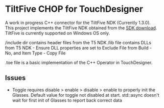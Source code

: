 # TiltFive CHOP for TouchDesigner

A work in progress C++ connector for the TiltFive NDK (Currently 1.3.0). This 
project implements the TiltFive NDK obtained from the 
[SDK download](https://files.tiltfive.com/Tilt%20Five%20SDK%20Setup%20-%201.3.0.exe). 
TiltFive is currently supported on Windows OS only. 

/include dir contains header files from the T5 NDK
/lib file contains DLLs from T5 NDK - Ensure DLL properties are set to Exclude File from Build - No, and
Item Type - Copy File

.toe file is a basic implementation of the C++ Operator in TouchDesigner.

## Issues

- Toggle requires disable > enable > disable > enable to properly init the Glasses. Default value for toggle not disabled at start. std::async doesn't wait for first init of Glasses to report back correct data